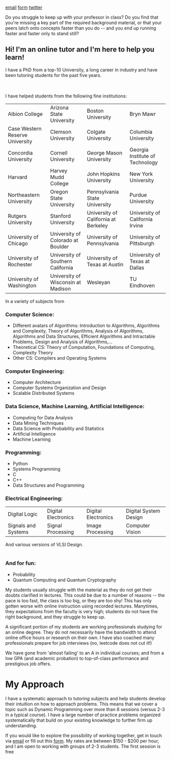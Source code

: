 [email](mailto:eecs.tutor0@gmail.com)
[form](https://forms.gle/RKF4LGkaLQhojrno7)
[twitter](https://twitter.com/@algo_ml_tutor)



Do you struggle to keep up with your professor in class? Do you find that you're missing a key part of the required background material, or that your peers latch onto concepts faster than you do -- and you end up running faster and faster only to stand still?

## Hi! I'm an online tutor and I'm here to help you learn!

I have a PhD from a top-10 University, a long career in industry and have been tutoring students for the past five years.

<br><br>
I have helped students from the following fine institutions:

<table>
<tr>
</tr>
<tr>
<td> Albion College                     </td>
<td> Arizona State University           </td>
<td> Boston University                  </td>
<td> Bryn Mawr                          </td>
</tr>
<tr>
<td> Case Western Reserve University    </td>
<td> Clemson University                 </td>
<td> Colgate University                 </td>
<td> Columbia University                </td>
</tr>
<tr>
<td> Concordia University               </td>
<td> Cornell University                 </td>
<td> George Mason University            </td>
<td> Georgia Institute of Technology    </td>
</tr>
<tr>
<td> Harvard                            </td>
<td> Harvey Mudd College                </td>
<td> John Hopkins University                </td>
<td> New York University                </td>
</tr>
<tr>
<td> Northeastern University                </td>
<td> Oregon State University                </td>
<td> Pennsylvania State University                </td>
<td> Purdue University                </td>
</tr>
<tr>
<td> Rutgers University                </td>
<td> Stanford University                </td>
<td> University of California at Berkeley                </td>
<td> University of California Irvine                </td>
</tr>
<tr>
<td> University of Chicago                </td>
<td> University of Colorado at Boulder                </td>
<td> University of Pennsylvania                </td>
<td> University of Pittsburgh                </td>
</tr>
<tr>
<td> University of Rochester                </td>
<td> University of Southern California                </td>
<td> University of Texas at Austin                </td>
<td> University of Texas at Dallas                </td>
</tr>
<tr>
<td> University of Washington                </td>
<td> University of Wisconsin at Madison                </td>
<td> Wesleyan                </td>
<td> TU Eindhoven                 </td>
</tr>
<tr>
</tr>
</table>
<!--
<td> University of Melbourne                </td>
* Albion College
* Arizona State University
* Boston University
* Bryn Mawr
* Case Western Reserve University
* Clemson University
* Colgate University
* Columbia University
* Concordia University
* Cornell University
* George Mason University
* Georgia Institute of Technology
* Harvard
* Harvey Mudd College
* John Hopkins University
* New York University
* Northeastern University
* Oregon State University
* Pennsylvania State University
* Purdue University
* Rutgers University
* Stanford University
* University of California at Berkeley
* University of California Irvine
* University of Chicago
* University of Colorado at Boulder
* University of Pennsylvania
* University of Pittsburgh
* University of Rochester
* University of Southern California
* University of Texas at Austin
* University of Texas at Dallas
* University of Washington
* University of Wisconsin at Madison
* Wesleyan
* TU Eindhoven 
* University of Melbourne
-->

In a variety of subjects from 

### Computer Science:
* Different avatars of Algorithms: Introduction to Algorithms, Algorithms and Complexity, Theory of Algorithms, Analysis of Algorithms, Algorithms and Data Structures, Efficient Algorithms and Intractable Problems, Design and Analysis of Algorithms,...
* Theoretical CS: Theory of Computation, Foundations of Computing, Complexity Theory
* Other CS: Compilers and Operating Systems

### Computer Engineering:
* Computer Architecture
* Computer Systems Organization and Design
* Scalable Distributed Systems

### Data Science, Machine Learning, Artificial Intelligence:
* Computing for Data Analysis
* Data Mining Techniques
* Data Science with Probability and Statistics
* Artificial Intelligence
* Machine Learning

### Programming:
* Python
* Systems Programming
* C
* C++
* Data Structures and Programming

### Electrical Engineering:
<table>
<tr>
<td> Digital Logic          </td>
<td> Digital Electronics    </td>
<td> Digital Electronics    </td>
<td> Digital System Design  </td>
</tr>
<tr>
<td> Signals and Systems    </td>
<td> Signal Processing      </td>
<td> Image Processing       </td>
<td> Computer Vision        </td>
</tr>
</table>
And various versions of VLSI Design.
<br><br>

### And for fun:
* Probability
* Quantum Computing and Quantum Cryptography

My students usually struggle with the material as they do not get their doubts clarified in lectures. This could be due to a number of reasons -- the pace is too fast, the class is too big, or they are too shy! This has only gotten worse with online instruction using recorded lectures. Manytimes, they expectations from the faculty is very high; students do not have the right background, and they struggle to keep up.

A significant portion of my students are working professionals studying for an online degree. They do not necessarily have the bandwidth to attend online office hours or research on their own. I have also coached many professionals prepare for job interviews (no, leetcode does not cut it!)

We have gone from 'almost failing' to an A in individual courses; and from a low GPA (and academic probation) to top-of-class performance and prestigious job offers.

# My Approach

I have a systematic approach to tutoring subjects and help students develop their intuition on how to approach problems. This means that we cover a topic such as Dynamic Programming over more than 8 sessions (versus 2-3 in a typical course). I have a large number of practice problems organized systematically that build on your existing knowledge to further firm up understanding.

If you would like to explore the possibility of working together, get in touch via [email](eecs.tutor0@gmail.com) or fill out this [form](https://forms.gle/RKF4LGkaLQhojrno7). My rates are between $150 - $200 per hour, and I am open to working with groups of 2-3 students. The first session is free
